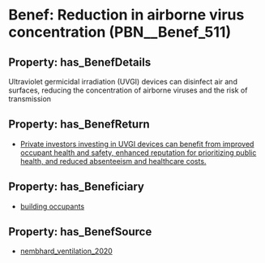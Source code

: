# Benef: __Reduction in airborne virus concentration__ (PBN__Benef_511)

## Property: has_BenefDetails

Ultraviolet germicidal irradiation (UVGI) devices can disinfect air and surfaces, reducing the concentration of airborne viruses and the risk of transmission

## Property: has_BenefReturn

* [Private investors investing in UVGI devices can benefit from improved occupant health and safety, enhanced reputation for prioritizing public health, and reduced absenteeism and healthcare costs.](../BenefReturn/PBN__BenefReturn_558)

## Property: has_Beneficiary

* [building occupants](../Stakeholder/PBN__Stakeholder_97)

## Property: has_BenefSource

* [nembhard_ventilation_2020](../Article/PBN__Article_104)

